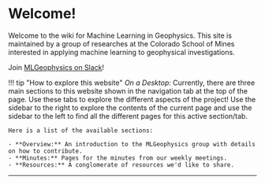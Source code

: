 # Welcome!

Welcome to the wiki for Machine Learning in Geophysics. This site is maintained by a
group of researches at the Colorado School of Mines interested in applying
machine learning to geophysical investigations.

Join [MLGeophysics on Slack](http://mlgeophysics.slack.com)!

!!! tip "How to explore this website"
    *On a Desktop:* Currently, there are three main sections to this website shown
    in the navigation tab at the top of the page.
    Use these tabs to explore the different aspects of the project!
    Use the sidebar to the right to explore the contents of the current page and
    use the sidebar to the left to find all the different pages for this active section/tab.

    Here is a list of the available sections:

    - **Overview:** An introduction to the MLGeophysics group with details on how to contribute.
    - **Minutes:** Pages for the minutes from our weekly meetings.
    - **Resources:** A conglomerate of resources we'd like to share.



-------
